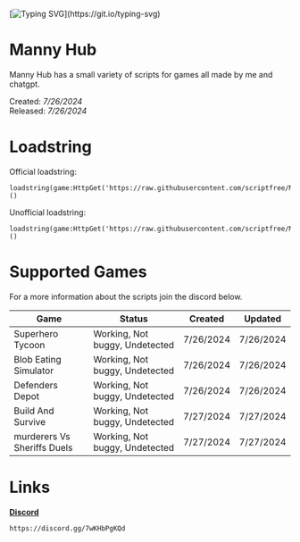 [![Typing SVG](https://readme-typing-svg.demolab.com?font=Fira+Code&size=40&duration=7500&pause=1000&color=00FF00&background=000000&center=true&vCenter=true&width=1000&height=100&lines=Welcome+to+Manny+Hub.)](https://git.io/typing-svg)

# Manny Hub

Manny Hub has a small variety of scripts for games all made by me and chatgpt.

Created: _7/26/2024_
<br>
Released: _7/26/2024_


# Loadstring

Official loadstring:
```
loadstring(game:HttpGet('https://raw.githubusercontent.com/scriptfree/MannyHub/main/Launcher/MannyV1'))()
```

Unofficial loadstring:
```
loadstring(game:HttpGet('https://raw.githubusercontent.com/scriptfree/MannyHub/main/Launcher/MannyDev'))()
```

# Supported Games

For a more information about the scripts join the discord below.
<table>
<thead>
<tr>
<th>Game</th>
<th>Status</th>
<th>Created</th>
<th>Updated</th>
</tr>
</thead>
<tbody>
<tr>
<td>Superhero Tycoon</td>
<td>Working, Not buggy, Undetected</td>
<td>7/26/2024</td>
<td>7/26/2024</td>
</tr>
<tr>
<td>Blob Eating Simulator</td>
<td>Working, Not buggy, Undetected</td>
<td>7/26/2024</td>
<td>7/26/2024</td>
</tr>
<tr>
<td>Defenders Depot</td>
<td>Working, Not buggy, Undetected</td>
<td>7/26/2024</td>
<td>7/26/2024</td>
</tr>
<tr>
<td>Build And Survive</td>
<td>Working, Not buggy, Undetected</td>
<td>7/27/2024</td>
<td>7/27/2024</td>
</tr>
<tr>
<td>murderers Vs Sheriffs Duels</td>
<td>Working, Not buggy, Undetected</td>
<td>7/27/2024</td>
<td>7/27/2024</td>
</tr>
</tbody>
</table>


# Links

<a href="https://discord.gg/7wKHbPgKQd" target="_Blank">**Discord**</a>
```
https://discord.gg/7wKHbPgKQd
```

